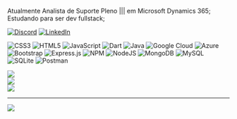 Atualmente Analista de Suporte Pleno ||| em Microsoft Dynamics 365;<br>Estudando para ser dev fullstack;<br>

[![Discord](https://img.shields.io/badge/Discord-%237289DA.svg?logo=discord&logoColor=white)](https://discord.gg/doritoz) [![LinkedIn](https://img.shields.io/badge/LinkedIn-%230077B5.svg?logo=linkedin&logoColor=white)](https://linkedin.com/in/tiago-dantas-b62a04188) 

![CSS3](https://img.shields.io/badge/css3-%231572B6.svg?style=for-the-badge&logo=css3&logoColor=white) ![HTML5](https://img.shields.io/badge/html5-%23E34F26.svg?style=for-the-badge&logo=html5&logoColor=white) ![JavaScript](https://img.shields.io/badge/javascript-%23323330.svg?style=for-the-badge&logo=javascript&logoColor=%23F7DF1E) ![Dart](https://img.shields.io/badge/dart-%230175C2.svg?style=for-the-badge&logo=dart&logoColor=white) ![Java](https://img.shields.io/badge/java-%23ED8B00.svg?style=for-the-badge&logo=java&logoColor=white) ![Google Cloud](https://img.shields.io/badge/Google%20Cloud-%234285F4.svg?style=for-the-badge&logo=google-cloud&logoColor=white) ![Azure](https://img.shields.io/badge/azure-%230072C6.svg?style=for-the-badge&logo=azure-devops&logoColor=white) ![Bootstrap](https://img.shields.io/badge/bootstrap-%23563D7C.svg?style=for-the-badge&logo=bootstrap&logoColor=white) ![Express.js](https://img.shields.io/badge/express.js-%23404d59.svg?style=for-the-badge&logo=express&logoColor=%2361DAFB) ![NPM](https://img.shields.io/badge/NPM-%23000000.svg?style=for-the-badge&logo=npm&logoColor=white) ![NodeJS](https://img.shields.io/badge/node.js-6DA55F?style=for-the-badge&logo=node.js&logoColor=white) ![MongoDB](https://img.shields.io/badge/MongoDB-%234ea94b.svg?style=for-the-badge&logo=mongodb&logoColor=white) ![MySQL](https://img.shields.io/badge/mysql-%2300f.svg?style=for-the-badge&logo=mysql&logoColor=white) ![SQLite](https://img.shields.io/badge/sqlite-%2307405e.svg?style=for-the-badge&logo=sqlite&logoColor=white) ![Postman](https://img.shields.io/badge/Postman-FF6C37?style=for-the-badge&logo=postman&logoColor=white)

![](https://github-readme-stats.vercel.app/api?username=Tiagox42&theme=dark&hide_border=true&include_all_commits=true&count_private=true)<br/>
![](https://github-readme-streak-stats.herokuapp.com/?user=Tiagox42&theme=dark&hide_border=true)<br/>
![](https://github-readme-stats.vercel.app/api/top-langs/?username=Tiagox42&theme=dark&hide_border=true&include_all_commits=true&count_private=true&layout=compact)

---
[![](https://visitcount.itsvg.in/api?id=Tiagox42&icon=0&color=12)](https://visitcount.itsvg.in)

<!-- Proudly created with GPRM ( https://gprm.itsvg.in ) -->
